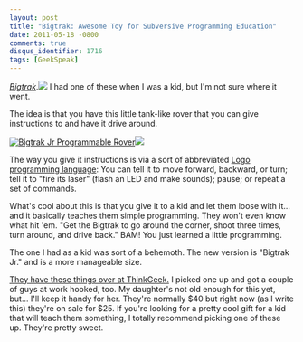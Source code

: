 ```yaml
---
layout: post
title: "Bigtrak: Awesome Toy for Subversive Programming Education"
date: 2011-05-18 -0800
comments: true
disqus_identifier: 1716
tags: [GeekSpeak]
---
```

[*Bigtrak*](http://www.dpbolvw.net/click-4317610-10746449?url=http%3A%2F%2Fwww.thinkgeek.com%2Fgeektoys%2Frc%2Fde2e%2F%3Fref%3Dc&cjsku=8DE2E).![](http://www.lduhtrp.net/image-4317610-10746449)
I had one of these when I was a kid, but I'm not sure where it went.

The idea is that you have this little tank-like rover that you can give
instructions to and have it drive around.

[![Bigtrak Jr Programmable
Rover](http://www.thinkgeek.com/images/products/frontsquare/de2e_bigtrakjr_programmable_rover.jpg)](http://www.tkqlhce.com/click-4317610-10746449?url=http%3A%2F%2Fwww.thinkgeek.com%2Fgeektoys%2Frc%2Fde2e%2F%3Fref%3Dc&cjsku=8DE2E)![](http://www.ftjcfx.com/image-4317610-10746449)

The way you give it instructions is via a sort of abbreviated [Logo
programming
language](http://en.wikipedia.org/wiki/Logo_%28programming_language%29):
You can tell it to move forward, backward, or turn; tell it to "fire its
laser" (flash an LED and make sounds); pause; or repeat a set of
commands.

What's cool about this is that you give it to a kid and let them loose
with it... and it basically teaches them simple programming. They won't
even know what hit 'em. "Get the Bigtrak to go around the corner, shoot
three times, turn around, and drive back." BAM! You just learned a
little programming.

The one I had as a kid was sort of a behemoth. The new version is
"Bigtrak Jr." and is a more manageable size.

[They have these things over at
ThinkGeek.](http://www.dpbolvw.net/click-4317610-10746449?url=http%3A%2F%2Fwww.thinkgeek.com%2Fgeektoys%2Frc%2Fde2e%2F%3Fref%3Dc&cjsku=8DE2E)
I picked one up and got a couple of guys at work hooked, too. My
daughter's not old enough for this yet, but... I'll keep it handy for
her. They're normally \$40 but right now (as I write this) they're on
sale for \$25. If you're looking for a pretty cool gift for a kid that
will teach them something, I totally recommend picking one of these up.
They're pretty sweet.

